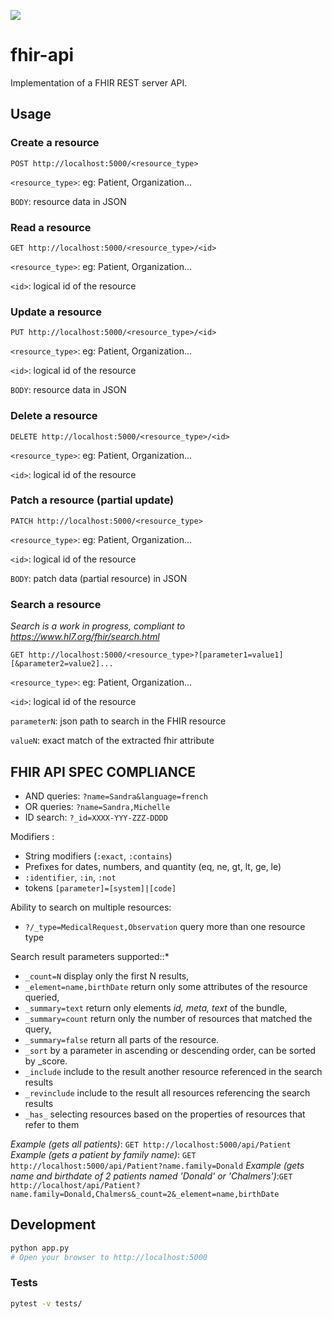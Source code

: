 ![](https://github.com/arkhn/warehouse-api/workflows/fhir-api/badge.svg)

# fhir-api

Implementation of a FHIR REST server API.

## Usage

### Create a resource

`POST http://localhost:5000/<resource_type>`

`<resource_type>`: eg: Patient, Organization...

`BODY`: resource data in JSON

### Read a resource

`GET http://localhost:5000/<resource_type>/<id>`

`<resource_type>`: eg: Patient, Organization...

`<id>`: logical id of the resource

### Update a resource

`PUT http://localhost:5000/<resource_type>/<id>`

`<resource_type>`: eg: Patient, Organization...

`<id>`: logical id of the resource

`BODY`: resource data in JSON

### Delete a resource

`DELETE http://localhost:5000/<resource_type>/<id>`

`<resource_type>`: eg: Patient, Organization...

`<id>`: logical id of the resource

### Patch a resource (partial update)

`PATCH http://localhost:5000/<resource_type>`

`<resource_type>`: eg: Patient, Organization...

`<id>`: logical id of the resource

`BODY`: patch data (partial resource) in JSON

### Search a resource

_Search is a work in progress, compliant to https://www.hl7.org/fhir/search.html_

`GET http://localhost:5000/<resource_type>?[parameter1=value1][&parameter2=value2]...`

`<resource_type>`: eg: Patient, Organization...

`<id>`: logical id of the resource

`parameterN`: json path to search in the FHIR resource

`valueN`: exact match of the extracted fhir attribute

## FHIR API SPEC COMPLIANCE

- AND queries: `?name=Sandra&language=french`
- OR queries: `?name=Sandra,Michelle`
- ID search: `?_id=XXXX-YYY-ZZZ-DDDD`

Modifiers :

- String modifiers (`:exact`, `:contains`)
- Prefixes for dates, numbers, and quantity (eq, ne, gt, lt, ge, le)
- `:identifier`, `:in`, `:not`
- tokens `[parameter]=[system]|[code]`<br>

Ability to search on multiple resources:

- `?/_type=MedicalRequest,Observation` query more than one resource type

Search result parameters supported::\*

- `_count=N` display only the first N results,
- `_element=name,birthDate` return only some attributes of the resource queried,
- `_summary=text` return only elements _id, meta, text_ of the bundle,
- `_summary=count` return only the number of resources that matched the query,
- `_summary=false` return all parts of the resource.
- `_sort` by a parameter in ascending or descending order, can be sorted by \_score.
- `_include` include to the result another resource referenced in the search results
- `_revinclude` include to the result all resources referencing the search results
- `_has_` selecting resources based on the properties of resources that refer to them

_Example (gets all patients)_: `GET http://localhost:5000/api/Patient` <br>
_Example (gets a patient by family name)_: `GET http://localhost:5000/api/Patient?name.family=Donald`
_Example (gets name and birthdate of 2 patients named 'Donald' or 'Chalmers')_:`GET http://localhost/api/Patient?name.family=Donald,Chalmers&_count=2&_element=name,birthDate`

## Development

```bash
python app.py
# Open your browser to http://localhost:5000
```

### Tests

```bash
pytest -v tests/
```
